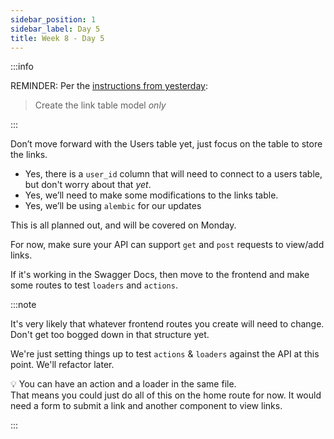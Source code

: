```yaml
---
sidebar_position: 1
sidebar_label: Day 5
title: Week 8 - Day 5
---
```

<!-- markdownlint-disable no-inline-html -->

:::info

REMINDER:  Per the [instructions from yesterday](/docs/cohorts/cohort17/lectures/week8/day4/EXERCISES):
> Create the link table model _only_

:::

Don’t move forward with the Users table yet, just focus on the table to store the links.

- Yes, there is a `user_id` column that will need to connect to a users table, but don't worry about that _yet_.
- Yes, we’ll need to make some modifications to the links table.
- Yes, we’ll be using `alembic` for our updates

This is all planned out, and will be covered on Monday.

For now, make sure your API can support `get` and `post` requests to view/add links.

If it's working in the Swagger Docs, then move to the frontend and make some routes to test `loaders` and `actions`.

:::note

It's very likely that whatever frontend routes you create will need to change. Don't get too bogged down in that structure yet.

We're just setting things up to test `actions` & `loaders` against the API at this point. We'll refactor later.

:bulb: You can have an action and a loader in the same file.<br/>That means you could just do all of this on the home route for now. It would need a form to submit a link and another component to view links.

:::

